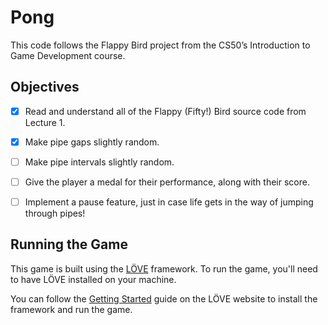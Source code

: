 # Pong
This code follows the Flappy Bird project from the CS50’s Introduction to Game Development course.


## Objectives
- [x] Read and understand all of the Flappy (Fifty!) Bird source code from Lecture 1.
- [x] Make pipe gaps slightly random.
- [ ] Make pipe intervals slightly random.
- [ ] Give the player a medal for their performance, along with their score.
- [ ] Implement a pause feature, just in case life gets in the way of jumping through pipes!



## Running the Game
This game is built using the [LÖVE](https://love2d.org/) framework. To run the game, you'll need to have LÖVE installed on your machine.

You can follow the [Getting Started](https://love2d.org/wiki/Getting_Started) guide on the LÖVE website to install the framework and run the game.